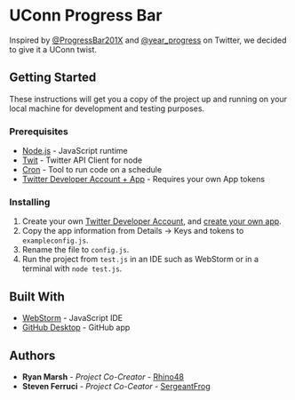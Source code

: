 # UConn Progress Bar

Inspired by [@ProgressBar201X](https://twitter.com/progressbar201X) and [@year_progress](https://twitter.com/year_progress) on Twitter, we decided to give it a UConn twist.

## Getting Started

These instructions will get you a copy of the project up and running on your local machine for development and testing purposes.

### Prerequisites

* [Node.js](https://nodejs.org/en/) - JavaScript runtime
* [Twit](https://www.npmjs.com/package/twit) - Twitter API Client for node
* [Cron](https://www.npmjs.com/package/cron) - Tool to run code on a schedule
* [Twitter Developer Account + App](https://developer.twitter.com/) - Requires your own App tokens

### Installing

1) Create your own [Twitter Developer Account](https://developer.twitter.com/), and [create your own app](https://developer.twitter.com/en/apps).
2) Copy the app information from Details -> Keys and tokens to `exampleconfig.js`.
3) Rename the file to `config.js`.
4) Run the project from `test.js` in an IDE such as WebStorm or in a terminal with `node test.js`.


## Built With

* [WebStorm](https://www.jetbrains.com/webstorm/) - JavaScript IDE
* [GitHub Desktop](https://desktop.github.com/) - GitHub app

## Authors

* **Ryan Marsh** - *Project Co-Creator* - [Rhino48](https://github.com/Rhino48)
* **Steven Ferruci** - *Project Co-Ceator* - [SergeantFrog](https://github.com/SergeantFrog)
